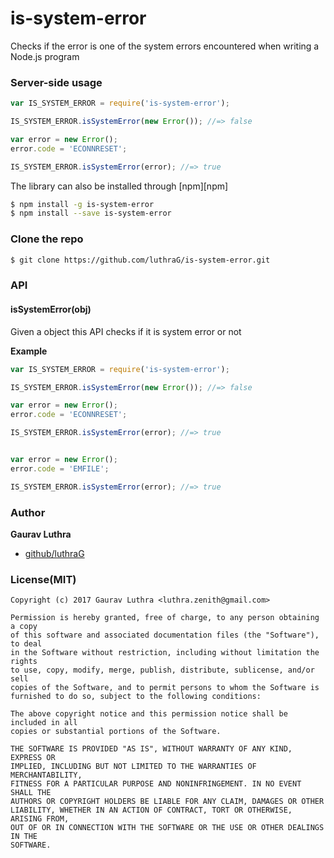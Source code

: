 # is-system-error
Checks if the error is one of the system errors encountered when writing a Node.js program

### Server-side usage

```javascript
var IS_SYSTEM_ERROR = require('is-system-error');

IS_SYSTEM_ERROR.isSystemError(new Error()); //=> false

var error = new Error();
error.code = 'ECONNRESET';

IS_SYSTEM_ERROR.isSystemError(error); //=> true
```

The library can also be installed through [npm][npm]

```bash
$ npm install -g is-system-error
$ npm install --save is-system-error
```

### Clone the repo

```bash
$ git clone https://github.com/luthraG/is-system-error.git
```

### API

#### isSystemError(obj)

Given a object this API checks if it is system error or not

**Example**

```javascript
var IS_SYSTEM_ERROR = require('is-system-error');

IS_SYSTEM_ERROR.isSystemError(new Error()); //=> false

var error = new Error();
error.code = 'ECONNRESET';

IS_SYSTEM_ERROR.isSystemError(error); //=> true


var error = new Error();
error.code = 'EMFILE';

IS_SYSTEM_ERROR.isSystemError(error); //=> true

```

### Author

**Gaurav Luthra**

* [github/luthraG](https://github.com/luthraG)


### License(MIT)

```
Copyright (c) 2017 Gaurav Luthra <luthra.zenith@gmail.com>

Permission is hereby granted, free of charge, to any person obtaining a copy
of this software and associated documentation files (the "Software"), to deal
in the Software without restriction, including without limitation the rights
to use, copy, modify, merge, publish, distribute, sublicense, and/or sell
copies of the Software, and to permit persons to whom the Software is
furnished to do so, subject to the following conditions:

The above copyright notice and this permission notice shall be included in all
copies or substantial portions of the Software.

THE SOFTWARE IS PROVIDED "AS IS", WITHOUT WARRANTY OF ANY KIND, EXPRESS OR
IMPLIED, INCLUDING BUT NOT LIMITED TO THE WARRANTIES OF MERCHANTABILITY,
FITNESS FOR A PARTICULAR PURPOSE AND NONINFRINGEMENT. IN NO EVENT SHALL THE
AUTHORS OR COPYRIGHT HOLDERS BE LIABLE FOR ANY CLAIM, DAMAGES OR OTHER
LIABILITY, WHETHER IN AN ACTION OF CONTRACT, TORT OR OTHERWISE, ARISING FROM,
OUT OF OR IN CONNECTION WITH THE SOFTWARE OR THE USE OR OTHER DEALINGS IN THE
SOFTWARE.
```